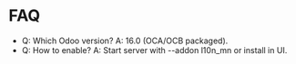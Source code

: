 # FAQ

- Q: Which Odoo version? A: 16.0 (OCA/OCB packaged).
- Q: How to enable? A: Start server with --addon l10n_mn or install in UI.
